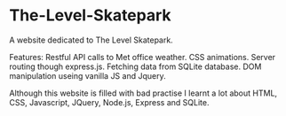 # The-Level-Skatepark
A website dedicated to The Level Skatepark.

Features:
Restful API calls to Met office weather.
CSS animations.
Server routing though express.js.
Fetching data from SQLite database.
DOM manipulation useing vanilla JS and Jquery.


Although this website is filled with bad practise I learnt a lot about HTML, CSS, Javascript, JQuery, Node.js, Express and SQLite. 
